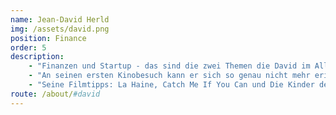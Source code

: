 ```yaml
---
name: Jean-David Herld
img: /assets/david.png
position: Finance
order: 5
description:
    - "Finanzen und Startup - das sind die zwei Themen die David im Alltag beschäftigen. Er hält einen BWL und Finance Studienabschluss inne. Neben seiner Tätigkeit als Finanzanalyst bei Strata Partners gründete er das Startup-Netzwerk SUN e.V. Cinuru unterstützt er in den Bereichen Finanzierung und Investment und schafft es von seinem Wohnort London aus, dem Team in allen Finanzentscheidungen zur Seite zur stehen."
    - "An seinen ersten Kinobesuch kann er sich so genau nicht mehr erinnern - aber es war das Dschungelbuch, das ihm die Magie des Films zeigte. Kino ist für ihn eine gemeinschaftliche Erfahrung - er mag es den Besuch mit Freunden zu planen, den Film auszuwählen. David  ist immer bestens informiert und weiß jederzeit einen Film zu empfehlen."
    - "Seine Filmtipps: La Haine, Catch Me If You Can und Die Kinder des Monsieur Mathieu."
route: /about/#david
---
```

